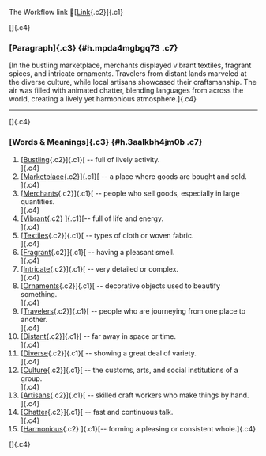 The Workflow link
👏[[Link](https://www.google.com/url?q=http://www.google.com&sa=D&source=editors&ust=1758501581593210&usg=AOvVaw1KRby6FYpuz3-C1epO6P2r){.c2}]{.c1}

[]{.c4}

### [Paragraph]{.c3} {#h.mpda4mgbgq73 .c7}

[In the bustling marketplace, merchants displayed vibrant textiles,
fragrant spices, and intricate ornaments. Travelers from distant lands
marveled at the diverse culture, while local artisans showcased their
craftsmanship. The air was filled with animated chatter, blending
languages from across the world, creating a lively yet harmonious
atmosphere.]{.c4}

------------------------------------------------------------------------

[]{.c4}

### [Words & Meanings]{.c3} {#h.3aalkbh4jm0b .c7}

1.  [[Bustling](https://www.google.com/url?q=http://www.google.com&sa=D&source=editors&ust=1758501581593763&usg=AOvVaw3qq4CVe74SLrjiN54bFNtL){.c2}]{.c1}[ --
    full of lively activity.\
    ]{.c4}
2.  [[Marketplace](https://www.google.com/url?q=http://www.google.com&sa=D&source=editors&ust=1758501581593869&usg=AOvVaw0KdielPhdxrvsGF637E5Ze){.c2}]{.c1}[ --
    a place where goods are bought and sold.\
    ]{.c4}
3.  [[Merchants](https://www.google.com/url?q=http://www.google.com&sa=D&source=editors&ust=1758501581593975&usg=AOvVaw1q97rwOzUwu2MipkvFVOy5){.c2}]{.c1}[ --
    people who sell goods, especially in large quantities.\
    ]{.c4}
4.  [[Vibrant](https://www.google.com/url?q=http://www.google.com&sa=D&source=editors&ust=1758501581594091&usg=AOvVaw1L9YhCvS7ihip96fl3m28Z){.c2}
    ]{.c1}[-- full of life and energy.\
    ]{.c4}
5.  [[Textiles](https://www.google.com/url?q=http://www.google.com&sa=D&source=editors&ust=1758501581594178&usg=AOvVaw30HMl01M9CA4JNcVlhIg2w){.c2}]{.c1}[ --
    types of cloth or woven fabric.\
    ]{.c4}
6.  [[Fragrant](https://www.google.com/url?q=http://www.google.com&sa=D&source=editors&ust=1758501581594270&usg=AOvVaw2DdER63TBt2-aICJQK-v-h){.c2}]{.c1}[ --
    having a pleasant smell.\
    ]{.c4}
7.  [[Intricate](https://www.google.com/url?q=http://www.google.com&sa=D&source=editors&ust=1758501581594360&usg=AOvVaw2XoU5VTzK_C1_MDqtOsQF3){.c2}]{.c1}[ --
    very detailed or complex.\
    ]{.c4}
8.  [[Ornaments](https://www.google.com/url?q=http://www.google.com&sa=D&source=editors&ust=1758501581594459&usg=AOvVaw2sFrM21h1Nz2h63mv66brY){.c2}]{.c1}[ --
    decorative objects used to beautify something.\
    ]{.c4}
9.  [[Travelers](https://www.google.com/url?q=http://www.google.com&sa=D&source=editors&ust=1758501581594566&usg=AOvVaw3Tg_MU0VqxNpcpTR3hD74i){.c2}]{.c1}[ --
    people who are journeying from one place to another.\
    ]{.c4}
10. [[Distant](https://www.google.com/url?q=http://www.google.com&sa=D&source=editors&ust=1758501581594674&usg=AOvVaw2CJqafjqyU6UYiZz1m-Qv2){.c2}]{.c1}[ --
    far away in space or time.\
    ]{.c4}
11. [[Diverse](https://www.google.com/url?q=http://www.google.com&sa=D&source=editors&ust=1758501581594764&usg=AOvVaw38hiKOyf-mVKnIi-Z5u-jj){.c2}]{.c1}[ --
    showing a great deal of variety.\
    ]{.c4}
12. [[Culture](https://www.google.com/url?q=http://www.google.com&sa=D&source=editors&ust=1758501581594858&usg=AOvVaw0Ce8kX0ap5pUjILiog3mtB){.c2}]{.c1}[ --
    the customs, arts, and social institutions of a group.\
    ]{.c4}
13. [[Artisans](https://www.google.com/url?q=http://www.google.com&sa=D&source=editors&ust=1758501581595007&usg=AOvVaw10uEZD85BJFdGUMZnFgSxf){.c2}]{.c1}[ --
    skilled craft workers who make things by hand.\
    ]{.c4}
14. [[Chatter](https://www.google.com/url?q=http://www.google.com&sa=D&source=editors&ust=1758501581595111&usg=AOvVaw0uaAQAxzQ5E4zcPFsZGJSm){.c2}]{.c1}[ --
    fast and continuous talk.\
    ]{.c4}
15. [[Harmonious](https://www.google.com/url?q=http://www.google.com&sa=D&source=editors&ust=1758501581595200&usg=AOvVaw3jEsVEXb6w2th3haKDsbSk){.c2}
    ]{.c1}[-- forming a pleasing or consistent whole.]{.c4}

[]{.c4}
